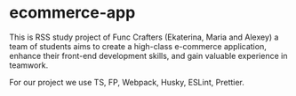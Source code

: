 # ecommerce-app

This is RSS study project of Func Crafters (Ekaterina, Maria and Alexey) a team of students aims to create a high-class e-commerce application, enhance their front-end development skills, and gain valuable experience in teamwork.

For our project we use TS, FP, Webpack, Husky, ESLint, Prettier.
